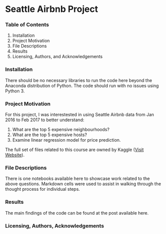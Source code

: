 # Seattle Airbnb Project


### Table of Contents
1. Installation
2. Project Motivation
3. File Descriptions
4. Results
5. Licensing, Authors, and Acknowledgements

### Installation
There should be no necessary libraries to run the code here beyond the Anaconda distribution of Python. The code should run with no issues using Python 3.

### Project Motivation
For this project, I was interestested in using Seattle Airbnb data from Jan 2016 to Feb 2017 to better understand:

1. What are the top 5 expensive neighbourhoods?
2. What are the top 5 expensive hosts?
3. Examine linear regression model for price prediction.


The full set of files related to this course are owned by Kaggle ([Visit Website](https://www.kaggle.com/datasets/airbnb/seattle)).


### File Descriptions
There is one notebooks available here to showcase work related to the above questions. Markdown cells were used to assist in walking through the thought process for individual steps.


### Results
The main findings of the code can be found at the post available here.

### Licensing, Authors, Acknowledgements
